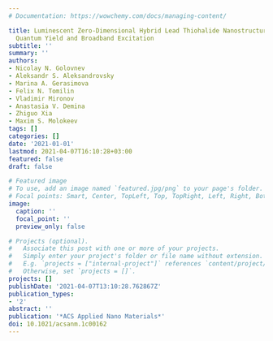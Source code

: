 ```yaml
---
# Documentation: https://wowchemy.com/docs/managing-content/

title: Luminescent Zero-Dimensional Hybrid Lead Thiohalide Nanostructures for High
  Quantum Yield and Broadband Excitation
subtitle: ''
summary: ''
authors:
- Nicolay N. Golovnev
- Aleksandr S. Aleksandrovsky
- Marina A. Gerasimova
- Felix N. Tomilin
- Vladimir Mironov
- Anastasia V. Demina
- Zhiguo Xia
- Maxim S. Molokeev
tags: []
categories: []
date: '2021-01-01'
lastmod: 2021-04-07T16:10:28+03:00
featured: false
draft: false

# Featured image
# To use, add an image named `featured.jpg/png` to your page's folder.
# Focal points: Smart, Center, TopLeft, Top, TopRight, Left, Right, BottomLeft, Bottom, BottomRight.
image:
  caption: ''
  focal_point: ''
  preview_only: false

# Projects (optional).
#   Associate this post with one or more of your projects.
#   Simply enter your project's folder or file name without extension.
#   E.g. `projects = ["internal-project"]` references `content/project/deep-learning/index.md`.
#   Otherwise, set `projects = []`.
projects: []
publishDate: '2021-04-07T13:10:28.762867Z'
publication_types:
- '2'
abstract: ''
publication: '*ACS Applied Nano Materials*'
doi: 10.1021/acsanm.1c00162
---
```

